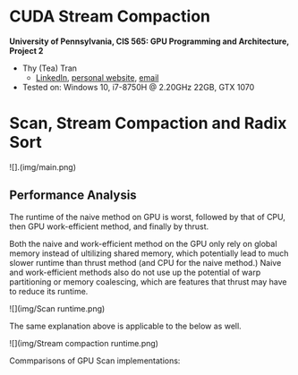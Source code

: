CUDA Stream Compaction
======================

**University of Pennsylvania, CIS 565: GPU Programming and Architecture, Project 2**

* Thy (Tea) Tran 
  * [LinkedIn](https://www.linkedin.com/in/thy-tran-97a30b148/), [personal website](https://tatran5.github.io/), [email](thytran316@outlook.com)
* Tested on: Windows 10, i7-8750H @ 2.20GHz 22GB, GTX 1070

# Scan, Stream Compaction and Radix Sort
![].(img/main.png)

## Performance Analysis

The runtime of the naive method on GPU is worst, followed by that of CPU, then GPU work-efficient method, and finally by thrust. 

Both the naive and work-efficient method on the GPU only rely on global memory instead of ultilizing shared memory, which potentially lead to much slower runtime than thrust method (and CPU for the naive method.) Naive and work-efficient methods also do not use up the potential of warp partitioning or memory coalescing, which are features that thrust may have to reduce its runtime. 

![](img/Scan runtime.png)

The same explanation above is applicable to the below as well. 

![](img/Stream compaction runtime.png)


Commparisons of GPU Scan implementations: